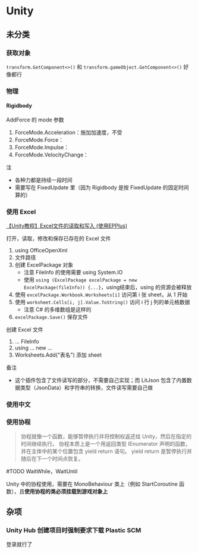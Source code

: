 # Unity


## 未分类
### 获取对象
`transform.GetComponent<>()` 和 `transform.gameObject.GetComponent<>()` 好像都行

### 物理
#### Rigidbody
AddForce 的 mode 参数
1. ForceMode.Acceleration：施加加速度，不受
2. ForceMode.Force：
3. ForceMode.Impulse：
4. ForceMode.VelocityChange：

注
* 各种力都是持续一段时间
* 需要写在 FixedUpdate 里（因为 Rigidbody 是按 FixedUpdate 的固定时间算的）

### 使用 Excel
[【Unity教程】Excel文件的读取和写入 (使用EPPlus)](https://www.bilibili.com/video/av61819650)

打开，读取，修改和保存已存在的 Excel 文件
1. using OfficeOpenXml
2. 文件路径
3. 创建 ExcelPackage 对象
    - 注意 FileInfo 的使用需要 using System.IO
    - 使用 `using (ExcelPackage excelPackage = new ExcelPackage(fileInfo)) {...}`，using结束后，using 的资源会被释放
4. 使用 `excelPackage.Workbook.Worksheets[i]` 访问第 i 张 sheet，从 1 开始
5. 使用 `worksheet.Cells[i, j].Value.ToString()` 访问 i 行 j 列的单元格数据
    - 注意 C# 的多维数组是这样的
6. `excelPackage.Save()` 保存文件

创建 Excel 文件
1. ... FileInfo
2. using ... new ...
3. Worksheets.Add("表名") 添加 sheet

备注
* 这个插件包含了文件读写的部分，不需要自己实现；而 LitJson 包含了内置数据类型（JsonData）和字符串的转换，文件读写需要自己做

### 使用中文
### 使用协程
> 协程就像一个函数，能够暂停执行并将控制权返还给 Unity，然后在指定的时间继续执行。
> 协程本质上是一个用返回类型 IEnumerator 声明的函数，并在主体中的某个位置包含 yield return 语句。
> yield return 是暂停执行并随后在下一个时间点恢复。

\#TODO WaitWhile，WaitUntil

Unity 中的协程使用，需要在 MonoBehaviour 类上（例如 StartCoroutine 函数），且**使用协程的类必须挂载到游戏对象上**

## 杂项
### Unity Hub 创建项目时强制要求下载 Plastic SCM
登录就行了
